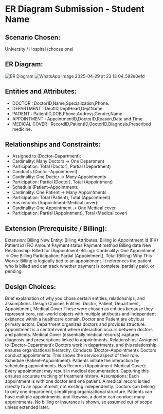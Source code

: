 # ER Diagram Submission - Student Name

## Scenario Chosen:
University / Hospital (choose one)

## ER Diagram:
![ER Diagram](er_diagram.png)
![WhatsApp Image 2025-04-29 at 23 13 04_592e0efd](https://github.com/user-attachments/assets/f4b576e0-5349-44ca-b2d7-f0d573c04ad4)



## Entities and Attributes:
- DOCTOR : DoctorID,Name,Specialization,Phone.
- DEPARTMENT : DeptID,DeptHead,DeptName.
- PATIENT : PatientID,DOB,Phone,Address,Gender,Name.
- APPOINTMENT : AppointmentID,DoctorID,Reason,Date and Time.
- MEDICAL COVER : RecordID,PatientID,DoctorID,Diagnosis,Prescribed medicine.

## Relationships and Constraints:
- Assigned to (Doctor–Department):
- Cardinality: Many Doctors → One Department
- Participation: Total (Doctor), Partial (Department)
- Conducts (Doctor–Appointment):
- Cardinality: One Doctor → Many Appointments
- Participation: Partial (Doctor), Total (Appointment)
- Schedule (Patient–Appointment):
- Cardinality: One Patient → Many Appointments
- Participation: Total (Patient), Total (Appointment)
- Has records (Appointment–Medical cover):
- Cardinality: One Appointment → One Medical cover
- Participation: Partial (Appointment), Total (Medical cover)

## Extension (Prerequisite / Billing):
Extension: Billing
 New Entity: Billing
 Attributes:
 Billing id
 Appointment id (FK)
 Patient id (FK)
 Amount
 Payment status
 Payment method
 Billing date
 New Relationship:
 Billed for (Appointment–Billing):
 Cardinality: One Appointment → One Billing
 Participation: Partial (Appointment), Total (Billing)
Why This Works: Billing is logically tied to an appointment.
 It references the patient who is billed and can track whether payment is complete, partially paid, or
 pending.

## Design Choices:
Brief explanation of why you chose certain entities, relationships, and assumptions.
Design Choices Entities:
 Doctor, Patient, Department, Appointment, Medical Cover
 These were chosen as entities because they represent core, real-world objects with multiple
 attributes and independent existence within a healthcare domain.
 Doctor and Patient are obvious primary actors.
 Department organizes doctors and provides structure.
 Appointment is a central event where interaction occurs between doctors and patients.
 Medical Cover (essentially medical records) captures diagnosis and prescriptions linked to
 appointments.
 Relationships:
 Assigned to (Doctor–Department):
 Doctors work in departments, and this relationship ensures organizational hierarchy.
 Conducts (Doctor–Appointment):
 Doctors conduct appointments. This shows the service aspect of their role.
 Schedule (Patient–Appointment):
 Patients initiate the interaction by scheduling appointments.
 Has Records (Appointment–Medical Cover):
 Every appointment may result in medical documentation. Capturing this ensures accurate
 tracking of treatment history.
 Assumptions:
 Each appointment is with one doctor and one patient.
 A medical record is tied directly to an appointment, not existing independently.
 Doctors can belong to only one department, simplifying organizational structure.
 Patients can have multiple appointments, and likewise, a doctor can conduct many
 appointments.
 No billing or insurance is shown, so assumed out of scope unless extended later.
